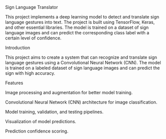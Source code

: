 Sign Language Translator

This project implements a deep learning model to detect and translate sign language gestures into text. The project is built using TensorFlow, Keras, and other essential libraries. The model is trained on a dataset of sign language images and can predict the corresponding class label with a certain level of confidence.

Introduction

This project aims to create a system that can recognize and translate sign language gestures using a Convolutional Neural Network (CNN). The model is trained on a labeled dataset of sign language images and can predict the sign with high accuracy.

Features

Image processing and augmentation for better model training.

Convolutional Neural Network (CNN) architecture for image classification.

Model training, validation, and testing pipelines.

Visualization of model predictions.

Prediction confidence scoring.
